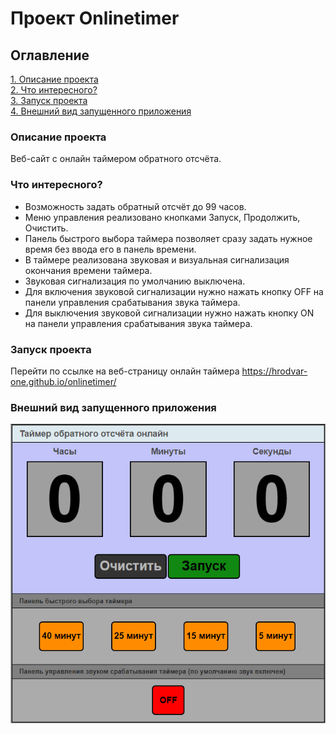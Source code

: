 # Проект Onlinetimer

## Оглавление
[1. Описание проекта](README.md#Описание-проекта)  
[2. Что интересного?](README.md#Что-интересного)  
[3. Запуск проекта](README.md#Запуск-проекта)  
[4. Внешний вид запущенного приложения](README.md#Внешний-вид-запущенного-приложения)

### Описание проекта
Веб-сайт с онлайн таймером обратного отсчёта.


### Что интересного?
- Возможность задать обратный отсчёт до 99 часов.
- Меню управления реализовано кнопками Запуск, Продолжить, Очистить.
- Панель быстрого выбора таймера позволяет сразу задать нужное время без ввода его в панель времени.
- В таймере реализована звуковая и визуальная сигнализация окончания времени таймера.
- Звуковая сигнализация по умолчанию выключена.
- Для включения звуковой сигнализации нужно нажать кнопку OFF на панели управления срабатывания звука таймера.
- Для выключения звуковой сигнализации нужно нажать кнопку ON на панели управления срабатывания звука таймера.

### Запуск проекта

Перейти по ссылке на веб-страницу онлайн таймера https://hrodvar-one.github.io/onlinetimer/

### Внешний вид запущенного приложения

![img.png](img.png)